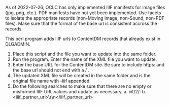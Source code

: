 As of 2022-07-26, OCLC has only implemented IIIF manifests for image files (jpg, png, etc.). PDF manifests have not yet been implemented. Use facets to isolate the appropriate records (non-Moving image, non-Sound, non-PDF files). Make sure that the format of the base url is consistent accross the records.


This perl program adds IIIF urls to ContentDM records that already exist in DLGADMIN.

1. Place this script and the file you want to update into the same folder.
2. Run the program. Enter the name of the XML file you want to update.
3. Enter the base URL for the ContentDM site. Be sure to include https: and the base url should not end with a / .
4. The updated XML file will be created in the same folder and is the original file name with -iiif appended.
5. Do the following searches to make sure that there are no empty or misformed IIIF URL values and update as necessary.
    a. iiif/2/:
    b. \<iiif_partner_url\>\r\n\</iiif_partner_url\>
